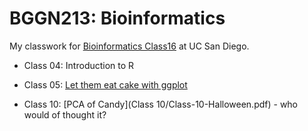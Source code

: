 # BGGN213: Bioinformatics

My classwork for [Bioinformatics Class16](https://bioboot.github.io/bggn213_F22/) at UC San Diego.

- Class 04: Introduction to R  

- Class 05: [Let them eat cake with ggplot]()

- Class 10: [PCA of Candy](Class 10/Class-10-Halloween.pdf) - who would of thought it?
